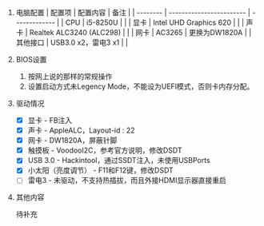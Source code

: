 1. 电脑配置
  | 配置项   | 配置内容                 | 备注          |
  | -------- | ------------------------ | ------------- |
  | CPU      | i5-8250U                 |               |
  | 显卡     | Intel UHD Graphics 620   |               |
  | 声卡     | Realtek ALC3240 (ALC298) |               |
  | 网卡     | AC3265                   | 更换为DW1820A |
  | 其他接口 | USB3.0 x2，雷电3 x1      |               |
  
2. BIOS设置

   1. 按网上说的那样的常规操作
   2. 设置启动方式未Legency Mode，不能设为UEFI模式，否则卡内存分配。

3. 驱动情况

   - [x] 显卡 - FB注入
   - [x] 声卡 - AppleALC，Layout-id : 22
   - [x] 网卡 - DW1820A，屏蔽针脚
   - [x] 触摸板 - VoodooI2C，参考官方说明，修改DSDT
   - [x] USB 3.0 - Hackintool，通过SSDT注入，未使用USBPorts
   - [x] 小太阳（亮度调节） - F11和F12键，修改DSDT
   - [ ] 雷电3 - 未驱动，不支持热插拔，而且外接HDMI显示器直接重启

4. 其他内容

   待补充

